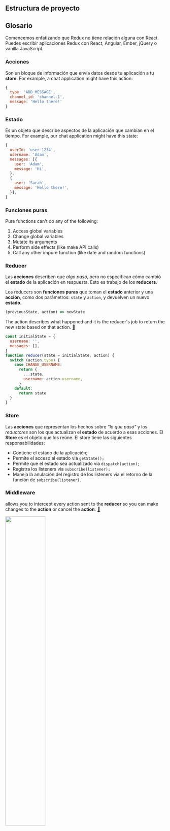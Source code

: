 ## Estructura de proyecto

## Glosario
Comencemos enfatizando que Redux no tiene relación alguna con React. Puedes escribir aplicaciones Redux con React, Angular, Ember, jQuery o vanilla JavaScript.

### **Acciones**
Son un bloque de información que envía datos desde tu aplicación a tu **store**. For example, a chat application might have this action:
```js
{
  type: 'ADD_MESSAGE',
  channel_id: 'channel-1',
  message: 'Hello there!'
}
```

### **Estado**
Es un objeto que describe aspectos de la aplicación que cambian en el tiempo. For example, our chat application might have this state:
```js
{
  userId: 'user-1234',
  username: 'Adam',
  messages: [{
    user: 'Adam',
    message: 'Hi',
  },
  {
    user: 'Sarah',
    message: 'Hello there!',
  }],
}
``` 
### **Funciones puras**
Pure functions can't do any of the following:
1. Access global variables
1. Change global variables
1. Mutate its arguments
1. Perform side effects (like make API calls)
1. Call any other impure function (like date and random functions)

### **Reducer**
Las **acciones** describen que *algo pasó*, pero no especifican cómo cambió el **estado** de la aplicación en respuesta. Esto es trabajo de los **reducers**.

Los reducers son **funciones puras** que toman el **estado** anterior y una **acción**, como dos parámetros: `state` y `action`, y devuelven un nuevo **estado**. 
```js
(previousState, action) => newState
```

The action describes what happened and it is the reducer's job to return the new state based on that action. [:link:](https://www.pluralsight.com/guides/how-to-write-redux-reducer)
```js
const initialState = {
  username: '',
  messages: [],
}
function reducer(state = initialState, action) {
  switch (action.type) {
    case CHANGE_USERNAME:
      return {
        ...state,
        username: action.username,
      }
    default:
      return state
  }
}
```

### **Store**
Las **acciones** que representan los hechos sobre *"lo que pasó"* y los *reductores* son los que actualizan el **estado** de acuerdo a esas acciones. El **Store** es el objeto que los reúne. El store tiene las siguientes responsabilidades:

* Contiene el estado de la aplicación;
* Permite el acceso al estado via `getState();`
* Permite que el estado sea actualizado via `dispatch(action);`
* Registra los listeners via `subscribe(listener);`
* Maneja la anulación del registro de los listeners via el retorno de la función de `subscribe(listener).`


### **Middleware**
allows you to intercept every action sent to the **reducer** so you can make changes to the **action** or cancel the **action**. [:link:](https://redux.js.org/tutorials/fundamentals/part-4-store#middleware)

<img width="50%" src="https://res.cloudinary.com/practicaldev/image/fetch/s--lF-P3FT5--/c_imagga_scale,f_auto,fl_progressive,h_900,q_auto,w_1600/https://dev-to-uploads.s3.amazonaws.com/uploads/articles/wdr2pgv8ax9iqilbgqj2.png">
